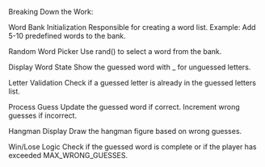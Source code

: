 Breaking Down the Work:

Word Bank Initialization
Responsible for creating a word list.
Example: Add 5-10 predefined words to the bank.

Random Word Picker
Use rand() to select a word from the bank.

Display Word State
Show the guessed word with _ for unguessed letters.

Letter Validation
Check if a guessed letter is already in the guessed letters list.

Process Guess
Update the guessed word if correct.
Increment wrong guesses if incorrect.

Hangman Display
Draw the hangman figure based on wrong guesses.

Win/Lose Logic
Check if the guessed word is complete or if the player has exceeded MAX_WRONG_GUESSES.
